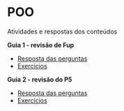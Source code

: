 # POO
Atividades e respostas dos conteúdos

**Guia 1 - revisão de Fup**
+ [Resposta das perguntas](#)
+ [Exercícios](https://github.com/nikki-sl/POO/tree/main/guia1)

**Guia 2 - revisão do P5**
+ [Resposta das perguntas](#)
+ [Exercícios](#)
